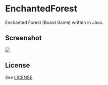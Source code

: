 # EnchantedForest
Enchanted Forest (Board Game) written in Java.

## Screenshot
![](https://lh3.googleusercontent.com/-3PCbJKLv0Lg/T_2g0dGIrCI/AAAAAAAAAig/FSOxiPdnGVg/w1437-h756-no/Raze%2BJangal.PNG)

## License
See [LICENSE](https://github.com/Jahani/EnchantedForest/blob/master/LICENSE).
